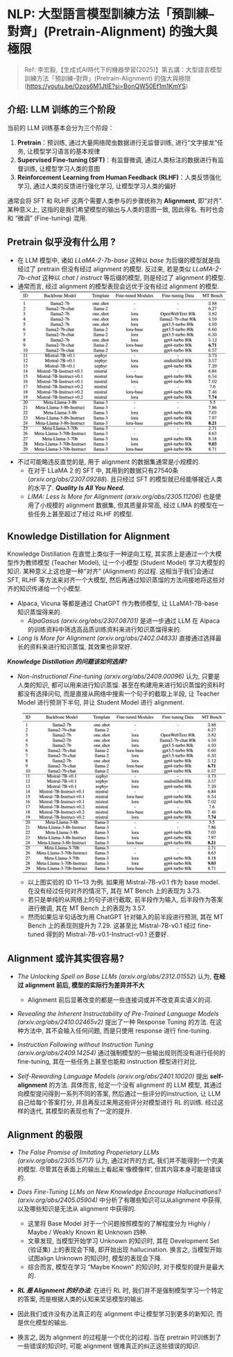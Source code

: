 # NLP: 大型語言模型訓練方法「預訓練–對齊」(Pretrain-Alignment) 的強大與極限

> Ref:  李宏毅,【生成式AI時代下的機器學習(2025)】第五講：大型語言模型訓練方法「預訓練–對齊」(Pretrain-Alignment) 的強大與極限 (https://youtu.be/Ozos6M1JtIE?si=BonQW50Ef1m1KmYS)

## 介绍: LLM 训练的三个阶段

当前的 LLM 训练基本会分为三个阶段：
1. **Pretrain**：预训练, 通过大量网络爬虫数据进行无监督训练, 进行“文字接龙”任务, 让模型学习语言的基本规律
2. **Supervised Fine-tuning (SFT)**：有监督微调, 通过人类标注的数据进行有监督训练, 让模型学习人类的意图
3. **Reinforcement Learning from Human Feedback (RLHF)**：人类反馈强化学习, 通过人类的反馈进行强化学习, 让模型学习人类的偏好

通常会将 SFT 和 RLHF 这两个需要人类参与的步骤统称为 **Alignment**, 即“对齐”.  某种意义上, 这指的是我们希望模型的输出与人类的意图一致, 因此得名. 有时也会和 “微调” (Fine-tuning) 混用.

## Pretrain 似乎没有什么用 ?

- 在 LLM 模型中, 诸如 *LLaMA-2-7b-base* 这种以 *base* 为后缀的模型就是指经过了 pretrain 但没有经过 alignment 的模型. 反过来, 若是类似 *LLaMA-2-7b-chat* 这种以 *chat* / *instruct* 等后缀的模型, 则是经过了 alignment 的模型.  
- 通常而言, 经过 alignment 的模型表现会远优于没有经过 alignment 的模型. 
    ![arxiv.org/abs/2409.00096 LLMs 在 MT Bench 的表现得分, 经过alignment的模型得分明显更高](https://raw.githubusercontent.com/By-Xin/Blog-figs/main/20250404142658.png)
- 不过可能略违反直觉的是, 用于 alignment 的数据集通常是小规模的. 
  - 在对于 LLaMA 2 的 SFT 中, 其用到的数据只有27540条 (*arxiv.org/abs/2307.09288*). 且只经过 SFT 的模型就已经能够接近人类的水平了. ***Quality Is All You Need.***
  - *LIMA: Less Is More for Alignment (arxiv.org/abs/2305.11206)* 也是使用了小规模的 alignment 数据集, 但其质量非常高, 经过 LIMA 的模型在一些任务上甚至超过了经过 RLHF 的模型.


## Knowledge Distillation for Alignment

Knowledge Distillation 在直觉上类似于一种逆向工程, 其实质上是通过一个大模型作为教师模型 (Teacher Model), 让一个小模型 (Student Model) 学习大模型的知识. 某种意义上这也是一种“对齐” (Alignment) 的过程. 这相当于我们会通过 SFT, RLHF 等方法来对齐一个大模型, 然后再通过知识蒸馏的方法间接地将这些对齐的知识传递给一个小模型.
- Alpaca, Vicuna 等都是通过 ChatGPT 作为教师模型, 让 LLaMA1-7B-base 知识蒸馏得来的. 
  - *AlpaGasus (arxiv.org/abs/2307.08701)* 是进一步通过 LLM 在 Alpaca 的训练资料中筛选高品质训练资料来进行知识蒸馏得来的. 
- *Long Is More for Alignment (arxiv.org/abs/2402.04833)* 直接通过选择最长的资料来进行知识蒸馏, 其效果也非常好.

***Knowledge Distillation 的问题该如何选择?***

- *Non-instructional Fine-tuning (arxiv.org/abs/2409.00096)* 认为, 只要是人类的知识, 都可以用来进行知识蒸馏. 甚至在构建用来进行知识蒸馏的资料时都没有选择问句, 而是直接从网络中搜索一个句子的截取上半段, 让 Teacher Model 进行预测下半句, 并让 Student Model 进行 alignment.
    ![LLM 在 MT Bench 的表现得分 (Non-instructional Fine-tuning)](https://raw.githubusercontent.com/By-Xin/Blog-figs/main/20250404150743.png)
    - 以上图实验的 ID 11~13 为例. 如果用 Mistral-7B-v0.1 作为 base model. 在没有经过任何对齐的情况下, 其在 MT Bench 上的表现为 3.73. 
    - 若只是单纯的从网络上的句子进行截取, 前半段作为输入, 后半段作为答案进行微调, 其在 MT Bench 上的表现为 3.57. 
    - 然而如果后半句话改为用 ChatGPT 针对输入的前半段进行预测, 其在 MT Bench 上的表现则提升为 7.29. 这甚至比 Mistral-7B-v0.1 经过 fine-tuned 得到的 Mistral-7B-v0.1-Instruct-v0.1 还要好.

## Alignment 或许其实很容易?

- *The Unlocking Spell on Base LLMs (arxiv.org/abs/2312.01552*) 认为, **在经过 alignment 前后, 模型的实际行为差异并不大**
  - Alignment 前后显著改变的都是一些连接词或并不改变真实语义的词.

- *Revealing the Inherent Instructability of Pre-Trained Language Models (arxiv.org/abs/2410.02465v2)* 提出了一种 Response Tuning 的方法. 在这种方法中, 其不会输入任何问题, 而是只使用 response 进行 fine-tuning. 
- *Instruction Following without Instruction Tuning (arxiv.org/abs/2409.14254)* 通过强制模型的一些输出规则而没有进行任何的 fine-tuning, 其在一些任务上甚至也能和 instruction 模型进行对比.

- *Self-Rewarding Language Models (arxiv.org/abs/2401.10020)* 提出 **self-alignment** 的方法. 具体而言, 给定一个没有 alignment 的 LLM 模型, 其通过向模型提问得到一系列不同的答案, 然后通过一些评分的instruction, 让 LLM 自己给每个答案打分, 并且再反过来用这些评分对模型进行 RL 的训练. 经过这样的迭代, 其模型的表现也有了一定的提升. 
  
## Alignment 的极限

- *The False Promise of Imitating Properietary LLMs (arxiv.org/abs/2305.15717)* 认为, 通过对齐的方式, 我们并不能得到一个完美的模型. 尽管其在表面上的输出上看起来‘像模像样’, 但其内容本身可能是错误的.
- *Does Fine-Tuning LLMs on New Knowledge Encourage Hallucinations? (arxiv.org/abs/2405.05904)* 中分析了有哪些知识可以从alignment 中获得, 以及哪些知识是无法从 alignment 中获得的.
  - 这里将 Base Model 对于一个问题按照模型的了解程度分为 Highly / Maybe /  Weakly  Known 和 Unknown 四种. 
  - 文章发现, 当模型开始学习 Unknown 的知识时, 其在 Development Set (验证集) 上的表现会下降, 即开始出现 hallucination. 换言之, 当模型开始试图align Unknown 的知识时, 模型的表现会下降.
  - 综合而言, 模型在学习 “Maybe Known” 的知识时, 对于模型的提升是最大的.

- ***RL 是 Alignment 的好办法***: 在进行 RL 时, 我们并不是强制模型学习一个特定的答案, 而是根据人类的认知来奖惩模型的输出. 

- 因此我们或许没有办法真正的在 alignment 中让模型学习到更多的新知识, 而是优化模型的输出.
- 换言之, 因为 alignment 的过程是一个优化的过程. 当在 pretrain 时训练到了一些错误的知识时, 可能 alignment 很难真正的纠正这些错误的知识.
